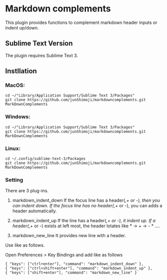 # Markdown complements

This plugin provides functions to complement markdown header inputs or indent up/down.

## Sublime Text Version

The plugin requires Sublime Text 3.

## Instllation

### MacOS: 

    cd ~/"Library/Application Support/Sublime Text 3/Packages"
    git clone https://github.com/junShimoji/markdowncomplements.git MarkDownComplements

### Windows:

    cd ~/"Library/Application Support/Sublime Text 3/Packages"
    git clone https://github.com/junShimoji/markdowncomplements.git MarkDownComplements

### Linux:

    cd ~/.config/sublime-text-3/Packages
    git clone https://github.com/junShimoji/markdowncomplements.git MarkDownComplements

### Setting

There are 3 plug-ins.

1. markdown_indent_down
If the focus line has a header(*,+ or -), then you can indent down.
If the focus line has no header(*,+ or -), you can adds a header automatically.

2. markdown_indent_up
If the line has a header(*,+ or -), it indent up.
If a header(*,+ or -) exists at left most, the header lotates like * -> + -> - * ....

3. markdown_new_line
It provides new line with a header.

Use like as follows.

Open Preferences > Key Bindings and add like as follows

    { "keys": ["ctrl+enter"], "command": "markdown_indent_down" },
    { "keys": ["ctrl+shift+enter"], "command": "markdown_indent_up" },
    { "keys": ["shift+enter"], "command": "markdown_new_line" }


